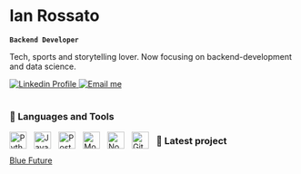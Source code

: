 # Ian Rossato

**`Backend Developer`**

Tech, sports and storytelling lover. Now focusing on backend-development and data science.

<p align="left">
  <a href="https://www.linkedin.com/in/ianrossato/" aria-label="Ian Rossato LinkedIn Profile">
    <img alt="Linkedin Profile" title="Check my LinkedIn profile" src="https://img.shields.io/badge/Ian_Rossato-3295a8?style=flat-square&logo=Linkedin&logoColor=white"/>
  </a>
  <a href="mailto:ian007953@gmail.com" aria-label="Contact Ian Rossasto via Email">
    <img alt="Email me" title="Contact me on email" src="https://img.shields.io/badge/ian007953@gmail.com-3295a8?style=flat-square&logo=Gmail&logoColor=white"/>
  </a>
</p>

#

### 🧰 Languages and Tools

<img align="left" alt="Python" width="30px" style="padding-right:10px;" src="https://cdn.jsdelivr.net/gh/devicons/devicon@latest/icons/python/python-original.svg" />
<img align="left" alt="Java" width="30px" style="padding-right:10px;" src="https://cdn.jsdelivr.net/gh/devicons/devicon@latest/icons/java/java-original.svg" />
<img align="left" alt="PostgreSQL" width="30px" style="padding-right:10px;" src="https://cdn.jsdelivr.net/gh/devicons/devicon@latest/devicon.min.css" />
<img align="left" alt="MongoDB" width="30px" style="padding-right:10px;" src="https://cdn.jsdelivr.net/gh/devicons/devicon@latest/devicon.min.css" />          
<img align="left" alt="NodeJS" width="30px" style="padding-right:10px;" src="https://cdn.jsdelivr.net/gh/devicons/devicon@latest/icons/nodejs/nodejs-original.svg" />
<img align="left" alt="Git" width="30px" style="padding-right:10px;" src="https://cdn.jsdelivr.net/gh/devicons/devicon@latest/icons/git/git-original.svg" />

### 🧠 Latest project
[Blue Future](https://github.com/arthvm/blue-future)
